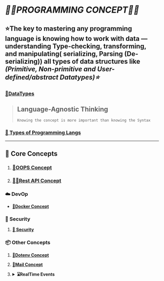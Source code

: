 # **_🧑‍💻PROGRAMMING CONCEPT👩‍💻_**

## ⭐The key to mastering any programming language is knowing how to work with data — understanding Type-checking, transforming, and manipulating( serializing, Parsing (De-serializing)) all types of data structures like **_(Primitive, Non-primitive and User-defined/abstract Datatypes)⭐_**

### **[🔗DataTypes](./programming-langs/datatypes.md)**

> ## **Language-Agnostic Thinking**
>
> ```text
> Knowing the concept is more important than knowing the Syntax
> ```

### **[🔗 Types of Programming Langs](./programming-langs/typesofprogramminglangs.md)**

---

## 🚀 Core Concepts

1. ### **[🔗OOPS Concept](./programming-langs/oops.md)**

2. ### **[🔗🌐Rest API Concept](./rest%20api/restapi.md)**

### **☁️ DevOp**

- **[🔗Docker Concept](./DevOp/docker/docker.md)**

### **🔐 Security**

1. **[🔗 Security](./security/security.md)**

### **📦 Other Concepts**

1. **[🔗Dotenv Concept](./Other%20Concepts/dotenv/dotenvconcepts.md)**
2. **[🔗Mail Concept](./Other%20Concepts/mail/mail.md)**
3. <details>
   <summary><b>⌛RealTime Events</b></summary>

   - **[🔗SSE](./Other%20Concepts/realTimeEvents/sse.md)**
   - **[🔗WebSocket](./Other%20Concepts/realTimeEvents/websocket.md)**

   </details>
